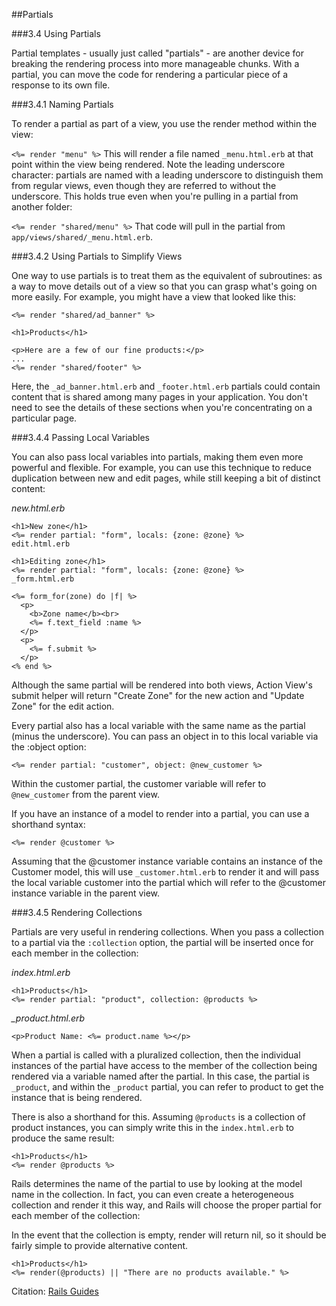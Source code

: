 ##Partials

###3.4 Using Partials

Partial templates - usually just called "partials" - are another device for breaking the rendering process into more manageable chunks. With a partial, you can move the code for rendering a particular piece of a response to its own file.

###3.4.1 Naming Partials

To render a partial as part of a view, you use the render method within the view:

`<%= render "menu" %>`
This will render a file named `_menu.html.erb` at that point within the view being rendered. Note the leading underscore character: partials are named with a leading underscore to distinguish them from regular views, even though they are referred to without the underscore. This holds true even when you're pulling in a partial from another folder:

`<%= render "shared/menu" %>`
That code will pull in the partial from `app/views/shared/_menu.html.erb`.

###3.4.2 Using Partials to Simplify Views

One way to use partials is to treat them as the equivalent of subroutines: as a way to move details out of a view so that you can grasp what's going on more easily. For example, you might have a view that looked like this:

```html+erb
<%= render "shared/ad_banner" %>
 
<h1>Products</h1>

<p>Here are a few of our fine products:</p>
...
<%= render "shared/footer" %>
```

Here, the `_ad_banner.html.erb` and `_footer.html.erb` partials could contain content that is shared among many pages in your application. You don't need to see the details of these sections when you're concentrating on a particular page.

###3.4.4 Passing Local Variables

You can also pass local variables into partials, making them even more powerful and flexible. For example, you can use this technique to reduce duplication between new and edit pages, while still keeping a bit of distinct content:

*new.html.erb*

```html+erb
<h1>New zone</h1>
<%= render partial: "form", locals: {zone: @zone} %>
edit.html.erb

<h1>Editing zone</h1>
<%= render partial: "form", locals: {zone: @zone} %>
_form.html.erb

<%= form_for(zone) do |f| %>
  <p>
    <b>Zone name</b><br>
    <%= f.text_field :name %>
  </p>
  <p>
    <%= f.submit %>
  </p>
<% end %>
```

Although the same partial will be rendered into both views, Action View's submit helper will return "Create Zone" for the new action and "Update Zone" for the edit action.

Every partial also has a local variable with the same name as the partial (minus the underscore). You can pass an object in to this local variable via the :object option:

`<%= render partial: "customer", object: @new_customer %>`

Within the customer partial, the customer variable will refer to `@new_customer` from the parent view.

If you have an instance of a model to render into a partial, you can use a shorthand syntax:

`<%= render @customer %>`

Assuming that the @customer instance variable contains an instance of the Customer model, this will use `_customer.html.erb` to render it and will pass the local variable customer into the partial which will refer to the @customer instance variable in the parent view.

###3.4.5 Rendering Collections

Partials are very useful in rendering collections. When you pass a collection to a partial via the `:collection` option, the partial will be inserted once for each member in the collection:

*index.html.erb*

```html+erb
<h1>Products</h1>
<%= render partial: "product", collection: @products %>
```

*_product.html.erb*

```html+erb
<p>Product Name: <%= product.name %></p>
```

When a partial is called with a pluralized collection, then the individual instances of the partial have access to the member of the collection being rendered via a variable named after the partial. In this case, the partial is `_product`, and within the `_product` partial, you can refer to product to get the instance that is being rendered.

There is also a shorthand for this. Assuming `@products` is a collection of product instances, you can simply write this in the `index.html.erb` to produce the same result:

```
<h1>Products</h1>
<%= render @products %>
```

Rails determines the name of the partial to use by looking at the model name in the collection. In fact, you can even create a heterogeneous collection and render it this way, and Rails will choose the proper partial for each member of the collection:

In the event that the collection is empty, render will return nil, so it should be fairly simple to provide alternative content.

```html+erb
<h1>Products</h1>
<%= render(@products) || "There are no products available." %>
```

Citation: [Rails Guides](http://guides.rubyonrails.org/)
